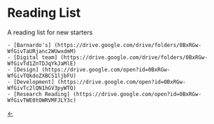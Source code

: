 # Reading List

A reading list for new starters

	- [Barnardo's] (https://drive.google.com/drive/folders/0BxRGw-WfGivTaURjanc2WUwxdmM)
	- [Digital team] (https://drive.google.com/drive/folders/0BxRGw-WfGivTd1ZnTDJqYkJaMlE)
	- [Design] (https://drive.google.com/open?id=0BxRGw-WfGivTQkdoZXBCS1ljbFU)
	- [Development] (https://drive.google.com/open?id=0BxRGw-WfGivTc2lQN1hGV3pyWTQ)
	- [Research Reading] (https://drive.google.com/open?id=0BxRGw-WfGivTWE0tOWRVMFJLY3c)

[←](readme.md)
